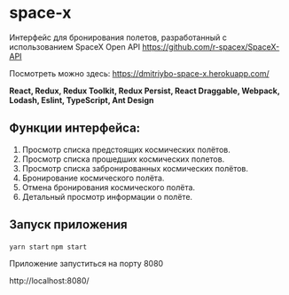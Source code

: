 # space-x

Интерфейс для бронирования полетов, разработанный с использованием SpaceX Open API
https://github.com/r-spacex/SpaceX-API

Посмотреть можно здесь:
https://dmitriybo-space-x.herokuapp.com/

**React, Redux, Redux Toolkit, Redux Persist, React Draggable, Webpack, Lodash, Eslint, TypeScript, Ant Design**

## Функции интерфейса:

1. Просмотр списка предстоящих космических полётов.
2. Просмотр списка прошедших космических полетов.
3. Просмотр списка забронированных космических полётов.
4. Бронирование космического полёта.
5. Отмена бронирования космического полёта.
6. Детальный просмотр информации о полёте.

## Запуск приложения
`yarn start`
`npm start`

Приложение запуститься на порту 8080

http://localhost:8080/
